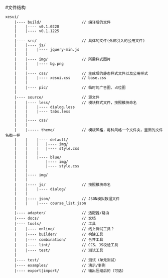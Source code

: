 #文件结构

    xesui/
        |---- build/                  // 编译后的文件
        |    |---- v0.1.0228
        |    |---- v0.1.1225
        |
        |---- src/                    // 具体的文件(外部引入的公用文件)
        |    |---- js/
        |    |    |---- jquery-min.js
        |    |  
        |    |---- img/               // 所需样式图片
        |    |    |---- bg.png
        |    |
        |    |---- css/               // 生成后的静态样式文件以及公用样式
        |    |    |---- xesui.css     // base.css
        |    |
        |    |---- pic/               // 临时的广告图、占位图
        |
        |---- source/                 // 源文件
        |    |---- less/              // 模块样式文件，按照模块命名
        |    |    |---- dialog.less
        |    |    |---- tabs.less
        |    |
        |    |---- css/
        |    |
        |    |----- theme/            // 模板风格，每种风格一个文件夹，里面的文件名都一样
        |    |    |---- default/
        |    |    |   |---- img/
        |    |    |   |---- style.css
        |    |    |
        |    |    |---- blue/
        |    |        |---- img/
        |    |        |---- style.css
        |    |
        |    |---- img/
        |    |
        |    |---- js/                // 按照模块命名
        |    |    |---- dialog/
        |    |
        |    |---- json/              // JSON模拟数据文件
        |    |    |---- course_list.json
        |
        |---- adapter/                // 适配器/路由
        |---- docs/                   // 文档
        |---- tools/                  // 工具
        |    |---- online/            // 线上调试工具？
        |    |---- builder/           // 构建工具
        |    |---- combination/       // 合并工具
        |    |---- lint/              // CCS、JS校验工具
        |    |---- test/              // 测试工具
        |
        |---- test/                   // 测试（单元测试）
        |---- examples/               // 演示/事例
        |---- export|import/          // 输出压缩后的（可选）
        

